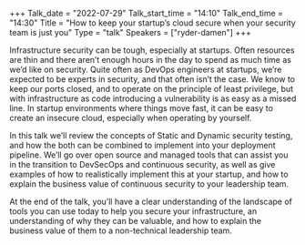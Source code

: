 +++
Talk_date = "2022-07-29"
Talk_start_time = "14:10"
Talk_end_time = "14:30"
Title = "How to keep your startup’s cloud secure when your security team is just you"
Type = "talk"
Speakers = ["ryder-damen"]
+++

Infrastructure security can be tough, especially at startups. Often resources are thin and there aren’t enough hours in the day to spend as much time as we’d like on security. Quite often as DevOps engineers at startups, we’re expected to be experts in security, and that often isn’t the case. We know to keep our ports closed, and to operate on the principle of least privilege, but with infrastructure as code introducing a vulnerability is as easy as a missed line. In startup environments where things move fast, it can be easy to create an insecure cloud, especially when operating by yourself.

In this talk we’ll review the concepts of Static and Dynamic security testing, and how the both can be combined to implement into your deployment pipeline. We’ll go over open source and managed tools that can assist you in the transition to DevSecOps and continuous security, as well as give examples of how to realistically implement this at your startup, and how to explain the business value of continuous security to your leadership team.

At the end of the talk, you’ll have a clear understanding of the landscape of tools you can use today to help you secure your infrastructure, an understanding of why they can be valuable, and how to explain the business value of them to a non-technical leadership team.
